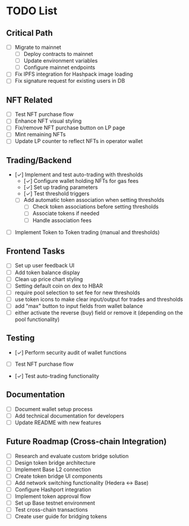 # TODO List

## Critical Path
- [ ] Migrate to mainnet
  - [ ] Deploy contracts to mainnet
  - [ ] Update environment variables
  - [ ] Configure mainnet endpoints
- [ ] Fix IPFS integration for Hashpack image loading
- [ ] Fix signature request for existing users in DB

## NFT Related
- [ ] Test NFT purchase flow
- [ ] Enhance NFT visual styling
- [ ] Fix/remove NFT purchase button on LP page
- [ ] Mint remaining NFTs
- [ ] Update LP counter to reflect NFTs in operator wallet

## Trading/Backend
- [✓] Implement and test auto-trading with thresholds
  - [✓] Configure wallet holding NFTs for gas fees
  - [✓] Set up trading parameters
  - [✓] Test threshold triggers
  - [ ] Add automatic token association when setting thresholds
    - [ ] Check token associations before setting thresholds
    - [ ] Associate tokens if needed
    - [ ] Handle association fees
- [ ] Implement Token to Token trading (manual and thresholds)

## Frontend Tasks
- [ ] Set up user feedback UI
- [ ] Add token balance display
- [ ] Clean up price chart styling
- [ ] Setting default coin on dex to HBAR
- [ ] require pool selection to set fee for new thresholds
- [ ] use token icons to make clear input/output for trades and thresholds
- [ ] add "max" button to input fields from wallet balance
- [ ] either activate the reverse (buy) field or remove it (depending on the pool functionality)

## Testing
- [✓] Perform security audit of wallet functions
- [ ] Test NFT purchase flow
- [✓] Test auto-trading functionality

## Documentation
- [ ] Document wallet setup process
- [ ] Add technical documentation for developers
- [ ] Update README with new features

## Future Roadmap (Cross-chain Integration)
- [ ] Research and evaluate custom bridge solution
- [ ] Design token bridge architecture
- [ ] Implement Base L2 connection
- [ ] Create token bridge UI components
- [ ] Add network switching functionality (Hedera ↔ Base)
- [ ] Configure Hashport integration
- [ ] Implement token approval flow
- [ ] Set up Base testnet environment
- [ ] Test cross-chain transactions
- [ ] Create user guide for bridging tokens